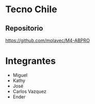 # Tecno Chile

## Repositorio

https://github.com/molavec/M4-ABPRO

# Integrantes

* Miguel
* Kathy
* José
* Carlos Vazquez
* Ender